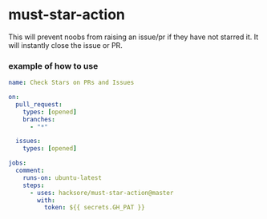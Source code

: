# must-star-action

This will prevent noobs from raising an issue/pr if they have not starred it. It will instantly close the issue or PR.

### example of how to use

```yaml
name: Check Stars on PRs and Issues

on:
  pull_request:
    types: [opened]
    branches:
      - "*"

  issues:
    types: [opened]

jobs:
  comment:
    runs-on: ubuntu-latest
    steps:
      - uses: hacksore/must-star-action@master
        with:
          token: ${{ secrets.GH_PAT }}
```
